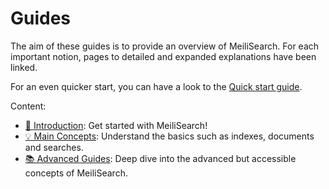 # Guides

The aim of these guides is to provide an overview of MeiliSearch. For each important notion, pages to detailed and expanded explanations have been linked.

For an even quicker start, you can have a look to the [Quick start guide](/tutorials/howtos/quickstart).

Content:
- [🚀 Introduction](/guides/introduction/): Get started with MeiliSearch!
- [💡 Main Concepts](/guides/main_concepts/): Understand the basics such as indexes, documents and searches.
- [📚 Advanced Guides](/guides/advanced_guides/): Deep dive into the advanced but accessible concepts of MeiliSearch.
